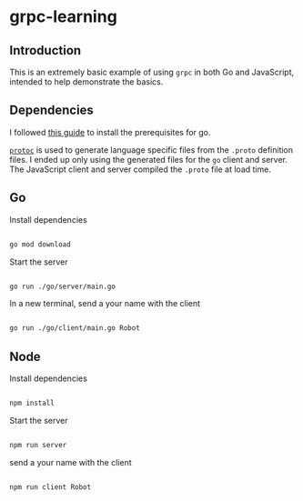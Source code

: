 # grpc-learning

## Introduction

This is an extremely basic example of using `grpc` in both Go and JavaScript, intended to help demonstrate the basics.

## Dependencies

I followed [this guide](https://grpc.io/docs/languages/go/quickstart/) to install the prerequisites for go.

[`protoc`](https://grpc.io/docs/protoc-installation/) is used to generate language specific files from the `.proto` definition files. I ended up only using the generated files for the  `go` client and server. The JavaScript client and server compiled the `.proto` file at load time.

## Go

Install dependencies

```sh

go mod download

```

Start the server

```sh

go run ./go/server/main.go

```

In a new terminal, send a your name with the client

```sh

go run ./go/client/main.go Robot

```

## Node

Install dependencies

```sh

npm install

```

Start the server

```sh

npm run server

```

send a your name with the client

```sh

npm run client Robot

```